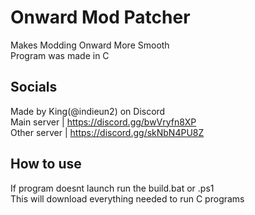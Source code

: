 # Onward Mod Patcher
Makes Modding Onward More Smooth  
Program was made in C  
##  Socials
Made by King(@indieun2) on Discord  
Main server | https://discord.gg/bwVryfn8XP  
Other server | https://discord.gg/skNbN4PU8Z  
##  How to use
If program doesnt launch run the build.bat or .ps1  
This will download everything needed to run C programs  
##  
